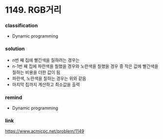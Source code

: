 # 1149. RGB거리

### classification
* Dynamic programming

### solution
* n번 째 집에 빨간색을 칠하려는 경우는
* n-1번 째 집에 파란색을 칠했을 경우와 노란색을 칠했을 경우 중 작은 값에 빨간색을 칠하는 비용을 더한 값이 됨
* 파란색, 노란색을 칠하는 경우는 위와 같음
* 마지막 집까지 계산하고 최소값을 출력

### remind
* Dynamic programming

### link
https://www.acmicpc.net/problem/1149